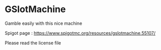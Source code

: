 # GSlotMachine

Gamble easily with this nice machine

Spigot page : https://www.spigotmc.org/resources/gslotmachine.55107/

Please read the license file